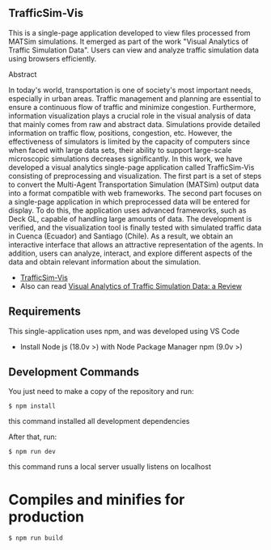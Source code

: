 ## TrafficSim-Vis

This is a single-page application developed to view files processed from MATSim simulations. It emerged as part of the work "Visual Analytics of Traffic Simulation Data". Users can view and analyze traffic simulation data using browsers efficiently.

Abstract

In today's world, transportation is one of society's most important needs, especially in urban areas. Traffic management and planning are essential to ensure a continuous flow of traffic and minimize congestion. Furthermore, information visualization plays a crucial role in the visual analysis of data that mainly comes from raw and abstract data. Simulations provide detailed information on traffic flow, positions, congestion, etc. However, the effectiveness of simulators is limited by the capacity of computers since when faced with large data sets, their ability to support large-scale microscopic simulations decreases significantly. In this work, we have developed a visual analytics single-page application called TrafficSim-Vis consisting of preprocessing and visualization. The first part is a set of steps to convert the Multi-Agent Transportation Simulation (MATSim) output data into a format compatible with web frameworks. The second part focuses on a single-page application in which preprocessed data will be entered for display. To do this, the application uses advanced frameworks, such as Deck GL, capable of handling large amounts of data. The development is verified, and the visualization tool is finally tested with simulated traffic data in Cuenca (Ecuador) and Santiago (Chile). As a result, we obtain an interactive interface that allows an attractive representation of the agents. In addition, users can analyze, interact, and explore different aspects of the data and obtain relevant information about the simulation.


- [TrafficSim-Vis](https://chrisaloor.github.io/TrafficSim-Vis/) 
- Also can read [Visual Analytics of Traffic Simulation Data: a Review](https://link.springer.com/chapter/10.1007/978-3-031-52517-9_4)

## Requirements 
This single-application uses npm, and was developed using VS Code
 - Install  Node js (18.0v >) with Node Package Manager npm (9.0v >)

## Development Commands
You just need to make a copy of the repository and run: 

    $ npm install

this command installed all development dependencies 
    
After that, run:

    $ npm run dev

this command runs a local server usually listens on localhost

# Compiles and minifies for production

    $ npm run build